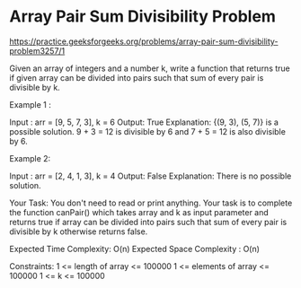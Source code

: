 # Array Pair Sum Divisibility Problem


https://practice.geeksforgeeks.org/problems/array-pair-sum-divisibility-problem3257/1


Given an array of integers and a number k, write a function that returns true if given array can be divided into pairs such that sum of every pair is divisible by k.
 

Example 1 :

Input : arr = [9, 5, 7, 3], k = 6
Output: True
Explanation: {(9, 3), (5, 7)} is a 
possible solution. 9 + 3 = 12 is divisible
by 6 and 7 + 5 = 12 is also divisible by 6.

Example 2:

Input : arr = [2, 4, 1, 3], k = 4
Output: False
Explanation: There is no possible solution.
 

Your Task:
You don't need to read or print anything. Your task is to complete the function canPair() which takes array and k as input parameter and returns true if array can be divided into pairs such that sum of every pair is divisible by k otherwise returns false.
 

Expected Time Complexity: O(n)
Expected Space Complexity : O(n)
 

Constraints:
1 <= length of array <= 100000
1 <= elements of array <= 100000
1 <= k <= 100000
